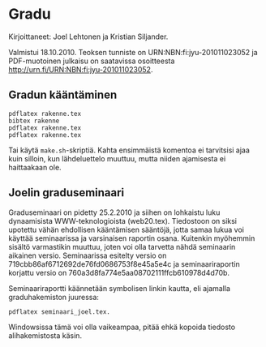 # Gradu

Kirjoittaneet: Joel Lehtonen ja Kristian Siljander.

Valmistui 18.10.2010. Teoksen tunniste on URN:NBN:fi:jyu-201011023052 ja
PDF-muotoinen julkaisu on saatavissa osoitteesta
http://urn.fi/URN:NBN:fi:jyu-201011023052.

## Gradun kääntäminen

    pdflatex rakenne.tex
    bibtex rakenne
    pdflatex rakenne.tex
    pdflatex rakenne.tex

Tai käytä `make.sh`-skriptiä. Kahta ensimmäistä komentoa ei tarvitsisi
ajaa kuin silloin, kun lähdeluettelo muuttuu, mutta niiden ajamisesta
ei haittaakaan ole.

## Joelin graduseminaari

Graduseminaari on pidetty 25.2.2010 ja siihen on lohkaistu luku
dynaamisista WWW-teknologioista (web20.tex). Tiedostoon on siksi
upotettu vähän ehdollisen kääntämisen sääntöjä, jotta samaa lukua voi
käyttää seminaarissa ja varsinaisen raportin osana. Kuitenkin
myöhemmin sisältö varmastikin muuttuu, joten voi olla tarvetta nähdä
seminaarin aikainen versio. Seminaarissa esitelty versio on
719cbb86af6712692de76fd0686753f8e45a5e4c ja seminaariraportin korjattu
versio on 760a3d8fa774e5aa08702111ffcb610978d4d70b.

Seminaariraportti käännetään symbolisen linkin kautta, eli ajamalla
graduhakemiston juuressa:

    pdflatex seminaari_joel.tex. 

Windowsissa tämä voi olla vaikeampaa, pitää ehkä kopoida tiedosto
alihakemistosta käsin.
